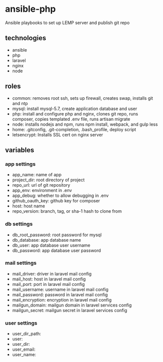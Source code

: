 # ansible-php

Ansible playbooks to set up LEMP server and publish git repo

## technologies
- ansible
- php
- laravel
- nginx
- node

## roles
- common: removes root ssh, sets up firewall, creates swap, installs git and ntp
- mysql: install mysql-5.7, create application database and user
- php: install and configure php and nginx, clones git repo, runs composer, copies templated .env file, runs artisan migrate
- node: installs nodejs and npm, runs npm install, webpack, and gulp less
- home: .gitconfig, .git-completion, .bash_profile, deploy script
- letsencrypt: Installs SSL cert on nginx server

## variables

### app settings
- app_name: name of app
- project_dir: root directory of project
- repo_url: url of git repository
- app_env: environment in .env
- app_debug: whether to allow debugging in .env
- github_oauth_key: github key for composer
- host: host name
- repo_version: branch, tag, or sha-1 hash to clone from

### db settings
- db_root_password: root password for mysql
- db_database: app database name
- db_user: app database user username
- db_password: app database user password


### mail settings
- mail_driver: driver in laravel mail config
- mail_host: host in laravel mail config
- mail_port: port in laravel mail config
- mail_username: username in laravel mail config
- mail_password: password in laravel mail config
- mail_encryption: encryption in laravel mail config
- mailgun_domain:  mailgun domain in laravel services config
- mailgun_secret: mailgun secret in laravel services config

### user settings
- user_dir_path:
- user:
- user_dir:
- user_email:
- user_name:



